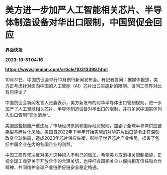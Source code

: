 # 美方进一步加严人工智能相关芯片、半导体制造设备对华出口限制，中国贸促会回应
**界面快报**

**2023-10-31 04:16**

**https://www.jiemian.com/article/10313399.html**

10月31日，中国贸促会举行10月例行新闻发布会。有记者提问：据媒体报道，美方正考虑针对面向中国的人工智能（AI）芯片出口实施新的限制。请问工商界对此有何评论？

中国贸促会新闻发言人张鑫表示，美方新发布的对华半导体出口管制规则，进一步加严了人工智能相关芯片、半导体制造设备对华出口的限制，并将多家中国实体列入出口管制“实体清单”。

美国这些措施严重违反了市场经济原则和国际经贸规则，加剧了全球半导体供应链撕裂与碎片化风险。美国自2022年下半年开始实施的对华芯片出口禁令正在深刻改变全球供需，造成2023年芯片供应失衡，影响了世界芯片产业格局，损害了包括中国企业在内的各国企业的利益。

中国工商界坚决反对美方这种损人不利己的做法，希望美方取消相关限制措施，正视全球工商界关于开放合作的合理关切，也呼吁各国相关企业保持相互信任和合作精神，共同维护全球产业链供应链安全稳定畅通。